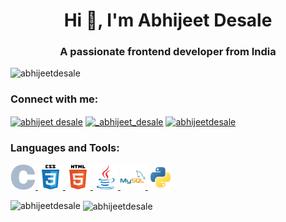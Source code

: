 <h1 align="center">Hi 👋, I'm Abhijeet Desale</h1>
<h3 align="center">A passionate frontend developer from India</h3>

<p align="left"> <img src="https://komarev.com/ghpvc/?username=abhijeetdesale&label=Profile%20views&color=0e75b6&style=flat" alt="abhijeetdesale" /> </p>

<h3 align="left">Connect with me:</h3>
<p align="left">
<a href="https://linkedin.com/in/abhijeet desale" target="blank"><img align="center" src="https://raw.githubusercontent.com/rahuldkjain/github-profile-readme-generator/master/src/images/icons/Social/linked-in-alt.svg" alt="abhijeet desale" height="30" width="40" /></a>
<a href="https://instagram.com/_abhijeet_desale" target="blank"><img align="center" src="https://raw.githubusercontent.com/rahuldkjain/github-profile-readme-generator/master/src/images/icons/Social/instagram.svg" alt="_abhijeet_desale" height="30" width="40" /></a>
<a href="https://www.codechef.com/users/abhijeetdesale" target="blank"><img align="center" src="https://cdn.jsdelivr.net/npm/simple-icons@3.1.0/icons/codechef.svg" alt="abhijeetdesale" height="30" width="40" /></a>
</p>

<h3 align="left">Languages and Tools:</h3>
<p align="left"> <a href="https://www.cprogramming.com/" target="_blank" rel="noreferrer"> <img src="https://raw.githubusercontent.com/devicons/devicon/master/icons/c/c-original.svg" alt="c" width="40" height="40"/> </a> <a href="https://www.w3schools.com/css/" target="_blank" rel="noreferrer"> <img src="https://raw.githubusercontent.com/devicons/devicon/master/icons/css3/css3-original-wordmark.svg" alt="css3" width="40" height="40"/> </a> <a href="https://www.w3.org/html/" target="_blank" rel="noreferrer"> <img src="https://raw.githubusercontent.com/devicons/devicon/master/icons/html5/html5-original-wordmark.svg" alt="html5" width="40" height="40"/> </a> <a href="https://www.java.com" target="_blank" rel="noreferrer"> <img src="https://raw.githubusercontent.com/devicons/devicon/master/icons/java/java-original.svg" alt="java" width="40" height="40"/> </a> <a href="https://www.mysql.com/" target="_blank" rel="noreferrer"> <img src="https://raw.githubusercontent.com/devicons/devicon/master/icons/mysql/mysql-original-wordmark.svg" alt="mysql" width="40" height="40"/> </a> <a href="https://www.python.org" target="_blank" rel="noreferrer"> <img src="https://raw.githubusercontent.com/devicons/devicon/master/icons/python/python-original.svg" alt="python" width="40" height="40"/> </a> </p>

<p><img align="left" src="https://github-readme-stats.vercel.app/api/top-langs?username=abhijeetdesale&show_icons=true&locale=en&layout=compact" alt="abhijeetdesale" /></p>

<p>&nbsp;<img align="center" src="https://github-readme-stats.vercel.app/api?username=abhijeetdesale&show_icons=true&locale=en" alt="abhijeetdesale" /></p>
